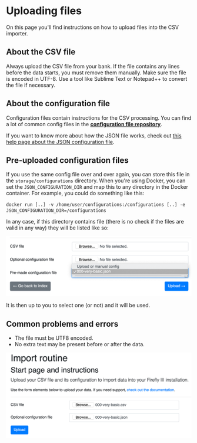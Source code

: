 # Uploading files

On this page you'll find instructions on how to upload files into the CSV importer.

## About the CSV file

Always upload the CSV file from your bank. If the file contains any lines before the data starts, you must remove them manually. Make sure the file is encoded in UTF-8. Use a tool like Sublime Text or Notepad++ to convert the file if necessary. 

## About the configuration file

Configuration files contain instructions for the CSV processing. You can find a lot of common config files in the **[configuration file repository](https://github.com/firefly-iii/import-configurations)**.

If you want to know more about how the JSON file works, check out [this help page about the JSON configuration file](https://firefly-iii.gitbook.io/firefly-iii-csv-importer/help/json).

## Pre-uploaded configuration files

If you use the same config file over and over again, you can store this file in the `storage/configurations` directory. When you're using Docker, you can set the `JSON_CONFIGURATION_DIR` and map this to any directory in the Docker container. For example, you could do something like this:

```
docker run [..] -v /home/user/configurations:/configurations [..] -e JSON_CONFIGURATION_DIR=/configurations
```

In any case, if this directory contains file (there is no check if the files are valid in any way) they will be listed like so:

![Available configuration files](./images/preselect.png)

It is then up to you to select one (or not) and it will be used.

## Common problems and errors

- The file must be UTF8 encoded.
- No extra text may be present before or after the data.




![Upload files.](./images/upload.png)
